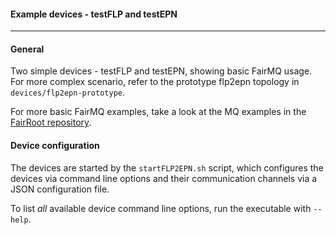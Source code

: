 #### Example devices - testFLP and testEPN
--------------------------------------------------------------

#### General

Two simple devices - testFLP and testEPN, showing basic FairMQ usage.
For more complex scenario, refer to the prototype flp2epn topology in `devices/flp2epn-prototype`.

For more basic FairMQ examples, take a look at the MQ examples in the [FairRoot repository](https://github.com/FairRootGroup/FairRoot).

#### Device configuration

The devices are started by the `startFLP2EPN.sh` script, which configures the devices via command line options and their communication channels via a JSON configuration file.

To list *all* available device command line options, run the executable with `--help`.

